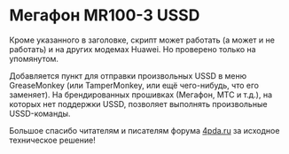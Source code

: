 # Мегафон MR100-3 USSD

Кроме указанного в заголовке, скрипт может работать (а может и не работать) и на других модемах Huawei. Но проверено только на упомянутом.

Добавляется пункт для отправки произвольных USSD в меню GreaseMonkey (или TamperMonkey, или ещё чего-нибудь, что его заменяет).
На брендированных прошивках (Мегафон, МТС и т.д.), на которых нет поддержки USSD, позволяет выполнять произвольные USSD-команды.

Большое спасибо читателям и писателям форума [4pda.ru](http://4pda.ru/forum/index.php?showtopic=531966&st=660#entry31795772) за исходное техническое решение!
